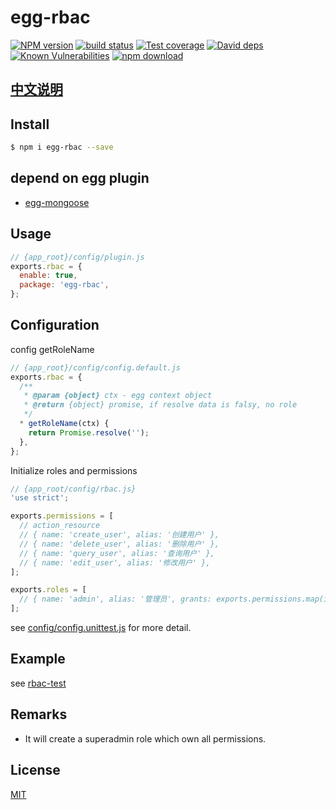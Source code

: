 # egg-rbac

[![NPM version][npm-image]][npm-url]
[![build status][travis-image]][travis-url]
[![Test coverage][codecov-image]][codecov-url]
[![David deps][david-image]][david-url]
[![Known Vulnerabilities][snyk-image]][snyk-url]
[![npm download][download-image]][download-url]

[npm-image]: https://img.shields.io/npm/v/egg-rbac.svg?style=flat-square
[npm-url]: https://npmjs.org/package/egg-rbac
[travis-image]: https://img.shields.io/travis/lidianhao123/egg-rbac.svg?style=flat-square
[travis-url]: https://travis-ci.org/lidianhao123/egg-rbac
[codecov-image]: https://img.shields.io/codecov/c/github/lidianhao123/egg-rbac.svg?style=flat-square
[codecov-url]: https://codecov.io/github/lidianhao123/egg-rbac?branch=master
[david-image]: https://img.shields.io/david/lidianhao123/egg-rbac.svg?style=flat-square
[david-url]: https://david-dm.org/lidianhao123/egg-rbac
[snyk-image]: https://snyk.io/test/npm/egg-rbac/badge.svg?style=flat-square
[snyk-url]: https://snyk.io/test/npm/egg-rbac
[download-image]: https://img.shields.io/npm/dm/egg-rbac.svg?style=flat-square
[download-url]: https://npmjs.org/package/egg-rbac

<!--
Description here.
-->
## [中文说明](./README.zh_CN.md)

## Install

```bash
$ npm i egg-rbac --save
```

## depend on egg plugin

- [egg-mongoose](https://github.com/eggjs/egg-mongoose)

## Usage

```js
// {app_root}/config/plugin.js
exports.rbac = {
  enable: true,
  package: 'egg-rbac',
};
```

## Configuration

config getRoleName
```js
// {app_root}/config/config.default.js
exports.rbac = {
  /**
   * @param {object} ctx - egg context object
   * @return {object} promise, if resolve data is falsy, no role
   */
  * getRoleName(ctx) {
    return Promise.resolve('');
  },
};
```

Initialize roles and permissions
```js
// {app_root/config/rbac.js}
'use strict';

exports.permissions = [
  // action_resource
  // { name: 'create_user', alias: '创建用户' },
  // { name: 'delete_user', alias: '删除用户' },
  // { name: 'query_user', alias: '查询用户' },
  // { name: 'edit_user', alias: '修改用户' },
];

exports.roles = [
  // { name: 'admin', alias: '管理员', grants: exports.permissions.map(item => item.name) },
];
```

see [config/config.unittest.js](./test/fixtures/apps/rbac-test/config/config.unittest.js) for more detail.

## Example

see [rbac-test](./test/fixtures/apps/rbac-test/)

## Remarks

- It will create a superadmin role which own all permissions.

## License

[MIT](LICENSE)

